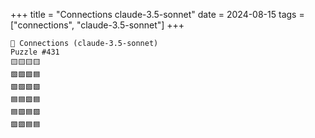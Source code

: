 +++
title = "Connections claude-3.5-sonnet"
date = 2024-08-15
tags = ["connections", "claude-3.5-sonnet"]
+++

```text
🤖 Connections (claude-3.5-sonnet) 
Puzzle #431
🟨🟨🟨🟨
🟩🟩🟩🟦
🟩🟩🟩🟩
🟦🟦🟪🟦
🟦🟪🟦🟪
🟪🟪🟦🟦
```
